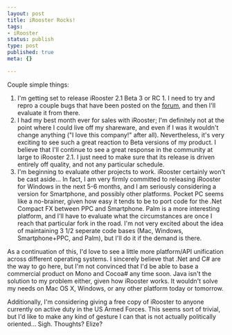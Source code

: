 ```yaml
--- 
layout: post
title: iRooster Rocks!
tags: 
- iRooster
status: publish
type: post
published: true
meta: {}

---
```

Couple simple things:
  1. I'm getting set to release iRooster 2.1 Beta 3 or RC 1. I need to try and repro a couple bugs that have been posted on the <a href="http://www.sixdollarchimp.com/forum">forum</a>, and then I'll evaluate it from there.
  2. I had my best month ever for sales with iRooster; I'm definitely not at the point where I could live off my shareware, and even if I was it wouldn't change anything ("I love this company!" after all). Nevertheless, it's very exciting to see such a great reaction to Beta versions of my product. I believe that I'll continue to see a great response in the community at large to iRooster 2.1. I just need to make sure that its release is driven entirely off quality, and not any particular schedule.
  3. I'm beginning to evaluate other projects to work. iRooster certainly won't be cast aside... In fact, I am very firmly committed to releasing iRooster for Windows in the next 5-6 months, and I am seriously considering a version for Smartphone, and possibly other platforms. Pocket PC seems like a no-brainer, given how easy it tends to be to port code for the .Net Compact FX between PPC and Smartphone. Palm is a more interesting platform, and I'll have to evaluate what the circumstances are once I reach that particular fork in the road. I'm not very excited about the idea of maintaining 3 1/2 seperate code bases (Mac, Windows, Smartphone+PPC, and Palm), but I'll do it if the demand is there.

  As a continuation of this, I'd love to see a little more platform/API unification across different operating systems. I sincerely believe that .Net and C# are the way to go here, but I'm not convinced that I'd be able to base a commercial product on Mono and Cocoa# any time soon. Java isn't the solution to my problem either, given how iRooster works. It wouldn't solve my needs on Mac OS X, Windows, or any other platform today or tomorrow.

  Additionally, I'm considering giving a free copy of iRooster to anyone currently on active duty in the US Armed Forces. This seems sort of trivial, but I'd like to make any kind of gesture I can that is not actually politically oriented... Sigh. Thoughts? Elize?
